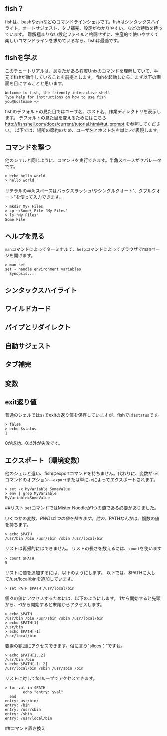 ## fish？
fishは、bashやzshなどのコマンドラインシェルです。fishはシンタックスハイライト、オートサジェスト、タブ補完、設定がわかりやすい、などの特徴を持っています。
難解極まりない設定ファイルと格闘せずに、生産的で使いやすくて楽しいコマンドラインを求めているなら、fishは最適です。
## fishを学ぶ
このチュートリアルは、あなたがある程度Unixのコマンドを理解していて、手元でfishが動作していることを前提とします。
fishを起動したら、まず以下の画面を目にすることと思います。
~~~
Welcome to fish, the friendly interactive shell
Type help for instructions on how to use fish
you@hostname ~>
~~~
fishのデフォルトの見た目ではユーザ名、ホスト名、作業ディレクトリを表示します。
デフォルトの見た目を変えるためにはこちら http://fishshell.com/docs/current/tutorial.html#tut_prompt を参照してください。
以下では、場所の節約のため、ユーザ名とホスト名を単に`>`で表現します。
## コマンドを撃つ
他のシェルと同じように、コマンドを実行できます。半角スペースがセパレータです。
~~~
> echo hello world
> hello world
~~~
リテラルの半角スペースはバックスラッシュ\やシングルクオート'、ダブルクオート"を使って入力できます。
~~~
> mkdir My\ Files
> cp ~/Some\ File 'My Files'
> ls "My Files"
Some File
~~~
## ヘルプを見る
`man`コマンドによってターミナルで、`help`コマンドによってブラウザでmanページを開けます。
~~~
> man set
set - handle environment variables
  Synopsis...
~~~
## シンタックスハイライト
## ワイルドカード
## パイプとリダイレクト
## 自動サジェスト
## タブ補完
## 変数
## exit返り値
普通のシェルでは`$?`でexitの返り値を保存していますが、fishでは`$status`です。
~~~
> false
> echo $status
1
~~~
0が成功、0以外が失敗です。
## エクスポート（環境変数）
他のシェルと違い、fishはexportコマンドを持ちません。代わりに、変数が`set`コマンドのオプション`--export`または単に`-x`によってエクスポートされます。
~~~
> set -x MyVariable SomeValue
> env | grep MyVariable
MyVariable=SomeValue
~~~
##リスト
`set`コマンドではMister Noodleが1つの値である必要がありました。

いくつかの変数、$PWDは1つの値を持ちます。
他の、$PATHなんかは、複数の値を持ちます。
~~~
> echo $PATH
/usr/bin /bin /usr/sbin /sbin /usr/local/bin
~~~
リストは再帰的にはできません。
リストの長さを数えるには、`count`を使います
~~~
> count $PATH
5
~~~
リストに値を追加するには、以下のようにします。
以下では、$PATHに大して/usr/local/binを追加しています。
~~~
> set PATH $PATH /usr/local/bin
~~~
個々の値にアクセスするためには、以下のようにします。
1から開始すると先頭から、-1から開始すると末尾からアクセスします。
~~~
> echo $PATH
/usr/bin /bin /usr/sbin /sbin /usr/local/bin
> echo $PATH[1]
/usr/bin
> echo $PATH[-1]
/usr/local/bin
~~~
要素の範囲にアクセスできます。俗に言う"slices：”ですね。
~~~
> echo $PATH[1..2]
/usr/bin /bin
> echo $PATH[-1..2]
/usr/local/bin /sbin /usr/sbin /bin
~~~
リストに対してforループでアクセスできます。
~~~
> for val in $PATH
        echo "entry: $val"
  end
entry: usr/bin/
entry: /bin
entry: /usr/sbin
entry: /sbin
entry: /usr/local/bin
~~~
##コマンド置き換え


